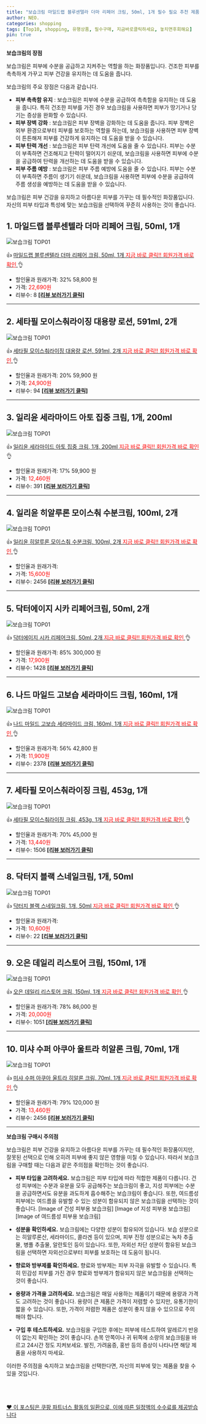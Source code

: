 ```yaml
---
title: "보습크림 마일드랩 블루센텔라 더마 리페어 크림, 50ml, 1개 필수 필요 추천 제품 비교 최저 가격 비교 장점 구매 후기 구매평"
author: NEO.
categories: shopping
tags: [Top10, shopping, 유행상품, 필수구매, 지금바로클릭하세요, 놓치면후회해요]
pin: true
---
```

**보습크림의 장점**

보습크림은 피부에 수분을 공급하고 지켜주는 역할을 하는 화장품입니다. 건조한 피부를 촉촉하게 가꾸고 피부 건강을 유지하는 데 도움을 줍니다.

보습크림의 주요 장점은 다음과 같습니다.

* **피부 촉촉함 유지** : 보습크림은 피부에 수분을 공급하여 촉촉함을 유지하는 데 도움을 줍니다. 특히 건조한 피부를 가진 경우 보습크림을 사용하면 피부가 땅기거나 당기는 증상을 완화할 수 있습니다.
* **피부 장벽 강화** : 보습크림은 피부 장벽을 강화하는 데 도움을 줍니다. 피부 장벽은 외부 환경으로부터 피부를 보호하는 역할을 하는데, 보습크림을 사용하면 피부 장벽이 튼튼해져 피부를 건강하게 유지하는 데 도움을 받을 수 있습니다.
* **피부 탄력 개선** : 보습크림은 피부 탄력 개선에 도움을 줄 수 있습니다. 피부는 수분이 부족하면 건조해지고 탄력이 떨어지기 쉬운데, 보습크림을 사용하면 피부에 수분을 공급하여 탄력을 개선하는 데 도움을 받을 수 있습니다.
* **피부 주름 예방** : 보습크림은 피부 주름 예방에 도움을 줄 수 있습니다. 피부는 수분이 부족하면 주름이 생기기 쉬운데, 보습크림을 사용하면 피부에 수분을 공급하여 주름 생성을 예방하는 데 도움을 받을 수 있습니다.

보습크림은 피부 건강을 유지하고 아름다운 피부를 가꾸는 데 필수적인 화장품입니다. 자신의 피부 타입과 특성에 맞는 보습크림을 선택하여 꾸준히 사용하는 것이 좋습니다.

   

## 1. 마일드랩 블루센텔라 더마 리페어 크림, 50ml, 1개

![보습크림 TOP01](https://thumbnail10.coupangcdn.com/thumbnails/remote/490x490ex/image/retail/images/2276757428851207-f99de0de-322d-4f8e-ae82-48b030ca25e1.jpg)


👍 [마일드랩 블루센텔라 더마 리페어 크림, 50ml, 1개 <font color=red> 지금 바로 클릭!! 회원가격 바로 확인 </font> ](https://link.coupang.com/re/AFFSDP?lptag=AF3617701&subid=GithubCoopas&pageKey=6228587212&traceid=V0-153&itemId=12504914195&vendorItemId=81581463535) 👌 


- 할인율과 원래가격: 32%  58,800   원
- 가격: <span style='color:red'>22,690원</span>
- 리뷰수: 8  [**[리뷰 보러가기 클릭]**](https://link.coupang.com/re/AFFSDP?lptag=AF3617701&subid=GithubCoopas&pageKey=6228587212&traceid=V0-153&itemId=12504914195&vendorItemId=81581463535)

---


   

## 2. 세타필 모이스춰라이징 대용량 로션, 591ml, 2개

![보습크림 TOP01](https://thumbnail6.coupangcdn.com/thumbnails/remote/490x490ex/image/retail/images/711593805388429-8681b9cc-5d10-40db-99d4-f490d8eca8b5.jpg)


👍 [세타필 모이스춰라이징 대용량 로션, 591ml, 2개 <font color=red> 지금 바로 클릭!! 회원가격 바로 확인 </font> ](https://link.coupang.com/re/AFFSDP?lptag=AF3617701&subid=GithubCoopas&pageKey=7164345502&traceid=V0-153&itemId=15015111767&vendorItemId=85072877349) 👌 


- 할인율과 원래가격: 20%  59,900   원
- 가격: <span style='color:red'>24,900원</span>
- 리뷰수: 94  [**[리뷰 보러가기 클릭]**](https://link.coupang.com/re/AFFSDP?lptag=AF3617701&subid=GithubCoopas&pageKey=7164345502&traceid=V0-153&itemId=15015111767&vendorItemId=85072877349)

---


   

## 3. 일리윤 세라마이드 아토 집중 크림, 1개, 200ml

![보습크림 TOP01](https://thumbnail7.coupangcdn.com/thumbnails/remote/490x490ex/image/retail/images/6939942633051113-84fc83f0-3e09-412d-8a7d-11f9f621a510.jpg)


👍 [일리윤 세라마이드 아토 집중 크림, 1개, 200ml <font color=red> 지금 바로 클릭!! 회원가격 바로 확인 </font> ](https://link.coupang.com/re/AFFSDP?lptag=AF3617701&subid=GithubCoopas&pageKey=7255541573&traceid=V0-153&itemId=16807390921&vendorItemId=3003330255) 👌 


- 할인율과 원래가격: 17%  59,900   원
- 가격: <span style='color:red'>12,460원</span>
- 리뷰수: 391  [**[리뷰 보러가기 클릭]**](https://link.coupang.com/re/AFFSDP?lptag=AF3617701&subid=GithubCoopas&pageKey=7255541573&traceid=V0-153&itemId=16807390921&vendorItemId=3003330255)

---


   

## 4. 일리윤 히알루론 모이스춰 수분크림, 100ml, 2개

![보습크림 TOP01](https://thumbnail9.coupangcdn.com/thumbnails/remote/490x490ex/image/retail/images/7874364272035815-abf52c67-c036-4732-97c1-5cb634bd290c.crdownload)


👍 [일리윤 히알루론 모이스춰 수분크림, 100ml, 2개 <font color=red> 지금 바로 클릭!! 회원가격 바로 확인 </font> ](https://link.coupang.com/re/AFFSDP?lptag=AF3617701&subid=GithubCoopas&pageKey=1176713569&traceid=V0-153&itemId=2466672037&vendorItemId=84723561571) 👌 


- 할인율과 원래가격: 
- 가격: <span style='color:red'>15,600원</span>
- 리뷰수: 2456  [**[리뷰 보러가기 클릭]**](https://link.coupang.com/re/AFFSDP?lptag=AF3617701&subid=GithubCoopas&pageKey=1176713569&traceid=V0-153&itemId=2466672037&vendorItemId=84723561571)

---


   

## 5. 닥터에이지 시카 리페어크림, 50ml, 2개

![보습크림 TOP01](https://thumbnail9.coupangcdn.com/thumbnails/remote/490x490ex/image/retail/images/4364813542549906-5350c7a7-9279-4c44-9c77-bd016f22f702.jpg)


👍 [닥터에이지 시카 리페어크림, 50ml, 2개 <font color=red> 지금 바로 클릭!! 회원가격 바로 확인 </font> ](https://link.coupang.com/re/AFFSDP?lptag=AF3617701&subid=GithubCoopas&pageKey=6174360973&traceid=V0-153&itemId=2647629542&vendorItemId=70638435618) 👌 


- 할인율과 원래가격: 85%  300,000   원
- 가격: <span style='color:red'>17,900원</span>
- 리뷰수: 1428  [**[리뷰 보러가기 클릭]**](https://link.coupang.com/re/AFFSDP?lptag=AF3617701&subid=GithubCoopas&pageKey=6174360973&traceid=V0-153&itemId=2647629542&vendorItemId=70638435618)

---


   

## 6. 나드 마일드 고보습 세라마이드 크림, 160ml, 1개

![보습크림 TOP01](https://thumbnail10.coupangcdn.com/thumbnails/remote/490x490ex/image/retail/images/548430633137886-2c4801d8-1dae-4b57-9626-2bd07a8fc93b.jpg)


👍 [나드 마일드 고보습 세라마이드 크림, 160ml, 1개 <font color=red> 지금 바로 클릭!! 회원가격 바로 확인 </font> ](https://link.coupang.com/re/AFFSDP?lptag=AF3617701&subid=GithubCoopas&pageKey=5245034974&traceid=V0-153&itemId=7417725673&vendorItemId=74708679926) 👌 


- 할인율과 원래가격: 56%  42,800   원
- 가격: <span style='color:red'>11,900원</span>
- 리뷰수: 2378  [**[리뷰 보러가기 클릭]**](https://link.coupang.com/re/AFFSDP?lptag=AF3617701&subid=GithubCoopas&pageKey=5245034974&traceid=V0-153&itemId=7417725673&vendorItemId=74708679926)

---


   

## 7. 세타필 모이스춰라이징 크림, 453g, 1개

![보습크림 TOP01](https://thumbnail8.coupangcdn.com/thumbnails/remote/490x490ex/image/retail/images/2025188293739390-1dcaf0b8-8664-4441-864d-71610312a388.jpg)


👍 [세타필 모이스춰라이징 크림, 453g, 1개 <font color=red> 지금 바로 클릭!! 회원가격 바로 확인 </font> ](https://link.coupang.com/re/AFFSDP?lptag=AF3617701&subid=GithubCoopas&pageKey=6453223223&traceid=V0-153&itemId=13261817474&vendorItemId=80519500808) 👌 


- 할인율과 원래가격: 70%  45,000   원
- 가격: <span style='color:red'>13,440원</span>
- 리뷰수: 1506  [**[리뷰 보러가기 클릭]**](https://link.coupang.com/re/AFFSDP?lptag=AF3617701&subid=GithubCoopas&pageKey=6453223223&traceid=V0-153&itemId=13261817474&vendorItemId=80519500808)

---


   

## 8. 닥터지 블랙 스네일크림, 1개, 50ml

![보습크림 TOP01](https://thumbnail6.coupangcdn.com/thumbnails/remote/490x490ex/image/product/image/vendoritem/2018/11/21/4086452551/1fab76b6-8afb-464b-8add-1e485bbac483.jpg)


👍 [닥터지 블랙 스네일크림, 1개, 50ml <font color=red> 지금 바로 클릭!! 회원가격 바로 확인 </font> ](https://link.coupang.com/re/AFFSDP?lptag=AF3617701&subid=GithubCoopas&pageKey=7112172506&traceid=V0-153&itemId=439209653&vendorItemId=4086452551) 👌 


- 할인율과 원래가격: 
- 가격: <span style='color:red'>10,600원</span>
- 리뷰수: 22  [**[리뷰 보러가기 클릭]**](https://link.coupang.com/re/AFFSDP?lptag=AF3617701&subid=GithubCoopas&pageKey=7112172506&traceid=V0-153&itemId=439209653&vendorItemId=4086452551)

---


   

## 9. 오은 데일리 리스토어 크림, 150ml, 1개

![보습크림 TOP01](https://thumbnail9.coupangcdn.com/thumbnails/remote/490x490ex/image/retail/images/2200060967320969-88b1c1a4-66f8-47b1-94fa-76be570989ac.jpg)


👍 [오은 데일리 리스토어 크림, 150ml, 1개 <font color=red> 지금 바로 클릭!! 회원가격 바로 확인 </font> ](https://link.coupang.com/re/AFFSDP?lptag=AF3617701&subid=GithubCoopas&pageKey=7573548417&traceid=V0-153&itemId=19978177762&vendorItemId=87305971366) 👌 


- 할인율과 원래가격: 78%  86,000   원
- 가격: <span style='color:red'>20,000원</span>
- 리뷰수: 1051  [**[리뷰 보러가기 클릭]**](https://link.coupang.com/re/AFFSDP?lptag=AF3617701&subid=GithubCoopas&pageKey=7573548417&traceid=V0-153&itemId=19978177762&vendorItemId=87305971366)

---


   

## 10. 미샤 수퍼 아쿠아 울트라 히알론 크림, 70ml, 1개

![보습크림 TOP01](https://thumbnail10.coupangcdn.com/thumbnails/remote/490x490ex/image/retail/images/2432787345610446-5e5758e0-d4d0-4575-ba6e-db7e41a0f446.jpg)


👍 [미샤 수퍼 아쿠아 울트라 히알론 크림, 70ml, 1개 <font color=red> 지금 바로 클릭!! 회원가격 바로 확인 </font> ](https://link.coupang.com/re/AFFSDP?lptag=AF3617701&subid=GithubCoopas&pageKey=5625500921&traceid=V0-153&itemId=17055552932&vendorItemId=75961889235) 👌 


- 할인율과 원래가격: 79%  120,000   원
- 가격: <span style='color:red'>13,460원</span>
- 리뷰수: 2456  [**[리뷰 보러가기 클릭]**](https://link.coupang.com/re/AFFSDP?lptag=AF3617701&subid=GithubCoopas&pageKey=5625500921&traceid=V0-153&itemId=17055552932&vendorItemId=75961889235)

---
**보습크림 구매시 주의점**

보습크림은 피부 건강을 유지하고 아름다운 피부를 가꾸는 데 필수적인 화장품이지만, 잘못된 선택으로 인해 오히려 피부에 좋지 않은 영향을 미칠 수 있습니다. 따라서 보습크림을 구매할 때는 다음과 같은 주의점을 확인하는 것이 좋습니다.

* **피부 타입을 고려하세요.** 보습크림은 피부 타입에 따라 적합한 제품이 다릅니다. 건성 피부에는 수분과 유분을 모두 공급해주는 보습크림이 좋고, 지성 피부에는 수분을 공급하면서도 유분을 과도하게 흡수해주는 보습크림이 좋습니다. 또한, 여드름성 피부에는 여드름을 유발할 수 있는 성분이 함유되지 않은 보습크림을 선택하는 것이 좋습니다.
[Image of 건성 피부용 보습크림]
[Image of 지성 피부용 보습크림]
[Image of 여드름성 피부용 보습크림]

* **성분을 확인하세요.** 보습크림에는 다양한 성분이 함유되어 있습니다. 보습 성분으로는 히알루론산, 세라마이드, 콜라겐 등이 있으며, 피부 진정 성분으로는 녹차 추출물, 병풀 추출물, 알란토인 등이 있습니다. 또한, 자외선 차단 성분이 함유된 보습크림을 선택하면 자외선으로부터 피부를 보호하는 데 도움이 됩니다.

* **향료와 방부제를 확인하세요.** 향료와 방부제는 피부 자극을 유발할 수 있습니다. 특히 민감성 피부를 가진 경우 향료와 방부제가 함유되지 않은 보습크림을 선택하는 것이 좋습니다.

* **용량과 가격을 고려하세요.** 보습크림은 매일 사용하는 제품이기 때문에 용량과 가격도 고려하는 것이 좋습니다. 용량이 큰 제품은 가격이 저렴할 수 있지만, 유통기한이 짧을 수 있습니다. 또한, 가격이 저렴한 제품은 성분이 좋지 않을 수 있으므로 주의해야 합니다.

* **구입 후 테스트하세요.** 보습크림을 구입한 후에는 피부에 테스트하여 알레르기 반응이 없는지 확인하는 것이 좋습니다. 손목 안쪽이나 귀 뒤쪽에 소량의 보습크림을 바르고 24시간 정도 지켜보세요. 발진, 가려움증, 홍반 등의 증상이 나타나면 해당 제품을 사용하지 마세요.

이러한 주의점을 숙지하고 보습크림을 선택한다면, 자신의 피부에 맞는 제품을 찾을 수 있을 것입니다.<br><br><br><br><br> [ ❤  이 포스팅은 쿠팡 파트너스 활동의 일환으로, 이에 따른 일정액의 수수료를 제공받습니다](https://link.coupang.com/a/bcEFyh)